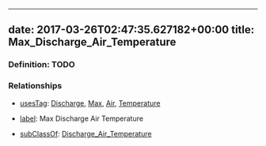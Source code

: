 
---
date: 2017-03-26T02:47:35.627182+00:00
title: Max_Discharge_Air_Temperature
---
### Definition: TODO

### Relationships

* [usesTag](https://brickschema.org/schema/1.0/BrickFrame#usesTag): [Discharge](https://brickschema.org/schema/1.0/BrickTag#Discharge), [Max](https://brickschema.org/schema/1.0/BrickTag#Max), [Air](https://brickschema.org/schema/1.0/BrickTag#Air), [Temperature](https://brickschema.org/schema/1.0/BrickTag#Temperature)

* [label](http://www.w3.org/2000/01/rdf-schema#label): Max Discharge Air Temperature

* [subClassOf](http://www.w3.org/2000/01/rdf-schema#subClassOf): [Discharge_Air_Temperature](https://brickschema.org/schema/1.0/Brick#Discharge_Air_Temperature)
